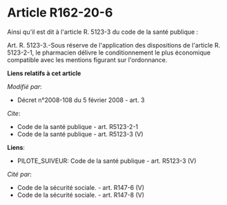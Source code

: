 # Article R162-20-6

Ainsi qu'il est dit à l'article R. 5123-3 du code de la santé publique :

Art. R. 5123-3.-Sous réserve de l'application des dispositions de l'article R. 5123-2-1, le pharmacien délivre le
conditionnement le plus économique compatible avec les mentions figurant sur l'ordonnance.

**Liens relatifs à cet article**

_Modifié par_:

  - Décret n°2008-108 du 5 février 2008 - art. 3

_Cite_:

  - Code de la santé publique - art. R5123-2-1
  - Code de la santé publique - art. R5123-3 (V)

**Liens**:

  - PILOTE_SUIVEUR: Code de la santé publique - art. R5123-3 (V)

_Cité par_:

  - Code de la sécurité sociale. - art. R147-6 (V)
  - Code de la sécurité sociale. - art. R147-8 (V)
